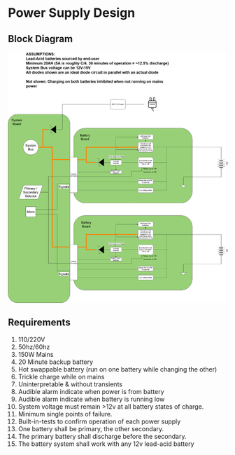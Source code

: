# Power Supply Design

## Block Diagram

![ventilator_power_block_diagram.png](img/ventilator_power_block_diagram.png)

## Requirements

1. 110/220V
2. 50hz/60hz
3. 150W Mains
4. 20 Minute backup battery
5. Hot swappable battery (run on one battery while changing the other)
6. Trickle charge while on mains
7. Uninterpretable & without transients
8. Audible alarm indicate when power is from battery
9. Audible alarm indicate when battery is running low
10. System voltage must remain >12v at all battery states of charge.
11. Minimum single points of failure.
12. Built-in-tests to confirm operation of each power supply
13. One battery shall be primary, the other secondary.
14. The primary battery shall discharge before the secondary.
15. The battery system shall work with any 12v lead-acid battery

## 

